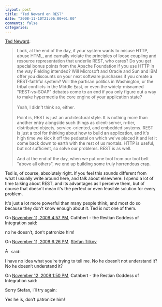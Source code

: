 ```yaml
---
layout: post
title: "Ted Neward on REST"
date: "2008-11-10T21:06:00+01:00"
comments: false
categories: 
---
```


<p><a href="http://soa.dzone.com/articles/rest-http">Ted Neward</a>:</p>

<blockquote>
<p>Look, at the end of the day, if your system wants to misuse HTTP, abuse HTML, and carnally violate the principles of loose coupling and resource representation that underlie REST, who cares? Do you get special bonus points from the Apache Foundation if you use HTTP in the way Fielding intended? Will Microsoft and Oracle and Sun and IBM offer you discounts on your next software purchases if you create a REST-faithful system? Will the partisan politics in Washington, or the tribal conflicts in the Middle East, or even the widely-misnamed "REST-vs-SOAP" debates come to an end if you only figure out a way to make hypermedia the core engine of your application state?<br /><br />Yeah, I didn't think so, either.<br /><br />Point is, REST is just an architectural style. It is nothing more than another entry alongside such things as client-server, n-tier, distributed objects, service-oriented, and embedded systems. REST is just a tool for thinking about how to build an application, and it's high time we kick it off the pedastal on which we've placed it and let it come back down to earth with the rest of us mortals. HTTP is useful, but not sufficient, so solve our problems. REST is as well.<br /><br />And at the end of the day, when we put one tool from our tool belt "above all others", we end up building some truly horrendous crap.</p>
</blockquote>

<p>Ted is, of course, absolutely right. If you feel this sounds different from what I usually write around here, and talk about elsewhere: I spend a lot of time talking about REST, and its advantages as I perceive them, but of course that doesn't mean it's the perfect or even feasible solution for every problem.</p>

<p>It's just a lot more powerful than many people think, and most do so because they don't know enough about it. Ted is not one of them.</p>

<section class="comments">



<div class="comment" id="comment-1841">
On <a href="#comment-1841" title="Permalink to this comment">November 11, 2008  4:57 PM</a>, Cuthbert - the Restian Goddess of Integration
said:
<p>no he doesn&#8217;t, don&#8217;t patronize him!</p>


<div class="comment" id="comment-1842">
On <a href="#comment-1842" title="Permalink to this comment">November 11, 2008  6:26 PM</a>, <a href="/blog/st/">Stefan Tilkov</a>

<a href="/blog/st/" class="commenter-profile"><img src="/mt4/mt-static/images/comment/mt_logo.png" height="16" alt="Author Profile Page" width="16" /></a>
said:
<p>I have no idea what you&#8217;re trying to tell me. No he doesn&#8217;t not understand it? No he doesn&#8217;t understand it?</p>


<div class="comment" id="comment-1843">
On <a href="#comment-1843" title="Permalink to this comment">November 12, 2008  1:50 PM</a>, Cuthbert - the Restian Goddess of Integration
said:
<p>Sorry Stefan, I&#8217;ll try again:</p>

<p>Yes he is, don’t patronize him!</p>


</section>

